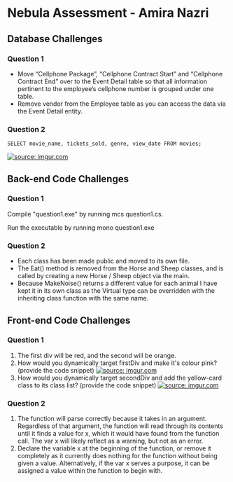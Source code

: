 # Nebula Assessment - Amira Nazri

## Database Challenges

### Question 1
- Move “Cellphone Package”, “Cellphone Contract Start” and “Cellphone Contract End” over to the Event Detail table so that all information pertinent to the employee’s cellphone number is grouped under one table.
- Remove vendor from the Employee table as you can access the data via the Event Detail entity.

### Question 2
``` SELECT movie_name, tickets_sold, genre, view_date FROM movies; ```

<a href="https://imgur.com/7LxHJEv"><img src="https://i.imgur.com/7LxHJEv.png" title="source: imgur.com" /></a>

## Back-end Code Challenges

### Question 1
Compile "question1.exe" by running mcs question1.cs.

Run the executable by running mono question1.exe

### Question 2
- Each class has been made public and moved to its own file.
- The Eat() method is removed from the Horse and Sheep classes, and is called by creating a new Horse / Sheep object via the main.
- Because MakeNoise() returns a different value for each animal I have kept it in its own class as the Virtual type can be overridden with the inheriting class function with the same name.

## Front-end Code Challenges

### Question 1
1. The first div will be red, and the second will be orange.
2. How would you dynamically target firstDiv and make it's colour pink? (provide the code snippet)
<a href="https://imgur.com/WdHw6SA"><img src="https://i.imgur.com/WdHw6SA.png" title="source: imgur.com" /></a>
3. How would you dynamically target secondDiv and add the yellow-card class to its class list? (provide the code snippet)
<a href="https://imgur.com/EZKNzWh"><img src="https://i.imgur.com/EZKNzWh.png?2" title="source: imgur.com" /></a>

### Question 2
1) The function will parse correctly because it takes in an argument. Regardless of that argument, the function will read through its contents until it finds a value for x, which it would have found from the function call. The var x will likely reflect as a warning, but not as an error.
2) Declare the variable x at the beginning of the function, or remove it completely as it currently does nothing for the function without being given a value. Alternatively, if the var x serves a purpose, it can be assigned a value within the function to begin with.
